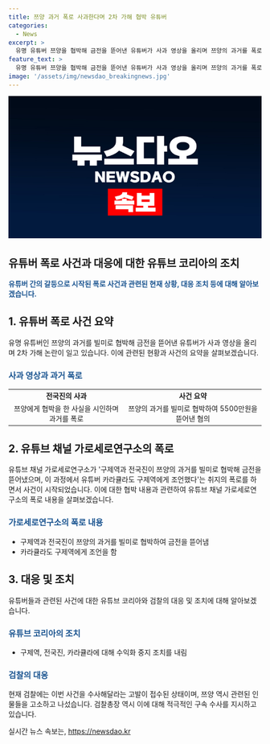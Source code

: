 ```yaml
---
title: 쯔양 과거 폭로 사과한다며 2차 가해 협박 유튜버
categories:
  - News
excerpt: >
  유명 유튜버 쯔양을 협박해 금전을 뜯어낸 유튜버가 사과 영상을 올리며 쯔양의 과거를 폭로해 2차 가해 논란이 일고 있다. 전국진은 쯔양을 협박한 의혹을 인정하고, 제보자의 SNS 대화 내용을 공개하며 쯔양의 과거를 노출시킴으로써 추가 논란을 유발했다. 이에 쯔양은 직접 불법 촬영 영상물로 협박당했으며, 현재 검찰에 고소장을 접수한 상태이다. 관련 유튜버들은 유튜브 수익화 중지 조치를 받았다. 2차 가해와 범죄적 행위에 대한 관심이 증폭되고 있다.
feature_text: >
  유명 유튜버 쯔양을 협박해 금전을 뜯어낸 유튜버가 사과 영상을 올리며 쯔양의 과거를 폭로해 2차 가해 논란이 일고 있다. 전국진은 쯔양을 협박한 의혹을 인정하고, 제보자의 SNS 대화 내용을 공개하며 쯔양의 과거를 노출시킴으로써 추가 논란을 유발했다. 이에 쯔양은 직접 불법 촬영 영상물로 협박당했으며, 현재 검찰에 고소장을 접수한 상태이다. 관련 유튜버들은 유튜브 수익화 중지 조치를 받았다. 2차 가해와 범죄적 행위에 대한 관심이 증폭되고 있다.
image: '/assets/img/newsdao_breakingnews.jpg'
---
```


<p><img src="/assets/img/newsdao_breakingnews.jpg" alt="firstkoreanews 속보" /></p>

<h2>유튜버 폭로 사건과 대응에 대한 유튜브 코리아의 조치</h2>

<p data-ke-size="size16"><b><span style="color: #1a5490;">유튜버 간의 갈등으로 시작된 폭로 사건과 관련된 현재 상황, 대응 조치 등에 대해 알아보겠습니다.</span></b></p>

<h2 data-ke-size="size26">1. 유튜버 폭로 사건 요약</h2>

<p data-ke-size="size16">유명 유튜버인 쯔양의 과거를 빌미로 협박해 금전을 뜯어낸 유튜버가 사과 영상을 올리며 2차 가해 논란이 일고 있습니다. 이에 관련된 현황과 사건의 요약을 살펴보겠습니다.</p>

<h3><b><span style="color: #1a5490;">사과 영상과 과거 폭로</span></b></h3>

<table>
    <tr>
        <td style="text-align: center; height: 17px;"><b>전국진의 사과</b></td>
        <td style="text-align: center; height: 17px;"><b>사건 요약</b></td>
    </tr>
    <tr>
        <td style="text-align: center; height: 17px;">쯔양에게 협박을 한 사실을 시인하며 과거를 폭로</td>
        <td style="text-align: center; height: 17px;">쯔양의 과거를 빌미로 협박하여 5500만원을 뜯어낸 혐의</td>
    </tr>
</table>

<h2 data-ke-size="size26">2. 유튜브 채널 가로세로연구소의 폭로</h2>

<p data-ke-size="size16">유튜브 채널 가로세로연구소가 '구제역과 전국진이 쯔양의 과거를 빌미로 협박해 금전을 뜯어냈으며, 이 과정에서 유튜버 카라큘라도 구제역에게 조언했다'는 취지의 폭로를 하면서 사건이 시작되었습니다. 이에 대한 협박 내용과 관련하여 유튜브 채널 가로세로연구소의 폭로 내용을 살펴보겠습니다.</p>

<h3><b><span style="color: #1a5490;">가로세로연구소의 폭로 내용</span></b></h3>

<ul>
    <li>구제역과 전국진이 쯔양의 과거를 빌미로 협박하여 금전을 뜯어냄</li>
    <li>카라큘라도 구제역에게 조언을 함</li>
</ul>

<h2 data-ke-size="size26">3. 대응 및 조치</h2>

<p data-ke-size="size16">유튜버들과 관련된 사건에 대한 유튜브 코리아와 검찰의 대응 및 조치에 대해 알아보겠습니다.</p>

<h3><b><span style="color: #1a5490;">유튜브 코리아의 조치</span></b></h3>

<ul>
    <li>구제역, 전국진, 카라큘라에 대해 수익화 중지 조치를 내림</li>
</ul>

<h3><b><span style="color: #1a5490;">검찰의 대응</span></b></h3>

<p data-ke-size="size16">현재 검찰에는 이번 사건을 수사해달라는 고발이 접수된 상태이며, 쯔양 역시 관련된 인물들을 고소하고 나섰습니다. 검찰총장 역시 이에 대해 적극적인 구속 수사를 지시하고 있습니다.</p>
실시간 뉴스 속보는, <a href="https://newsdao.kr" rel="dofollow">https://newsdao.kr</a>


